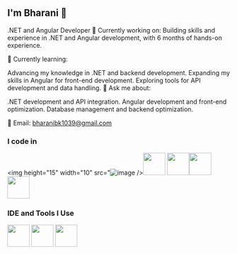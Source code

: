 ##  I'm Bharani 👋
.NET and Angular Developer
👀 Currently working on:
Building skills and experience in .NET and Angular development, with 6 months of hands-on experience.

🌱 Currently learning:

Advancing my knowledge in .NET and backend development.
Expanding my skills in Angular for front-end development.
Exploring tools for API development and data handling.
💬 Ask me about:

.NET development and API integration.
Angular development and front-end optimization.
Database management and backend optimization.


📧 Email: bharanibk1039@gmail.com


 ### I code in
<img height="15" width="10" src="![image](https://github.com/user-attachments/assets/223ed862-a899-4d16-af30-86c062314432)
/><img height="50" width="50" src=https://img.icons8.com/color/48/django.png >
<img height="50" width="50" src="https://img.icons8.com/color/48/000000/html-5.png" /><img height="50" width="50" src="https://img.icons8.com/color/48/000000/css3.png" /><img height="50" width="50" src="https://img.icons8.com/fluency/48/mysql-logo.png"/>


### IDE and Tools I Use
<img height="50" width="50" src="https://img.icons8.com/color/48/000000/visual-studio-code-2019.png"/> <img height="50" width="50" src="https://img.icons8.com/color/48/000000/pycharm.png"/> <img height="50" width="50" src="https://img.icons8.com/glyph-neue/64/github.png"/> 

